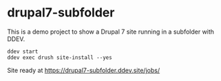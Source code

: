 # drupal7-subfolder

This is a demo project to show a Drupal 7 site running in a subfolder with DDEV.

```
ddev start
ddev exec drush site-install --yes
```

Site ready at https://drupal7-subfolder.ddev.site/jobs/
